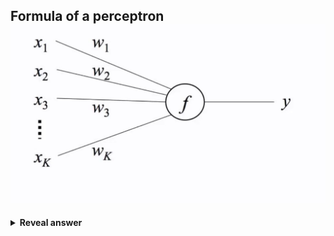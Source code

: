 ## Formula of a perceptron&nbsp;<img src="../../../../../media/paste-3c226c7c13c6c1e40bbbcdd568f28c71af22d7ff.jpg">
<details>
<summary><b>Reveal answer</b></summary>
y = f(b+SUMK[wi * xi])&nbsp;<img src="../../../../../media/paste-1fe5a28ab400b41a3242ecd8af5595c52c445111.jpg"><br>b is bias<br>w is weights
</details>
